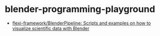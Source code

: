 blender-programming-playground
==============================
- [flexi-framework/BlenderPipeline: Scripts and examples on how to visualize scientific data with Blender](https://github.com/flexi-framework/BlenderPipeline)
